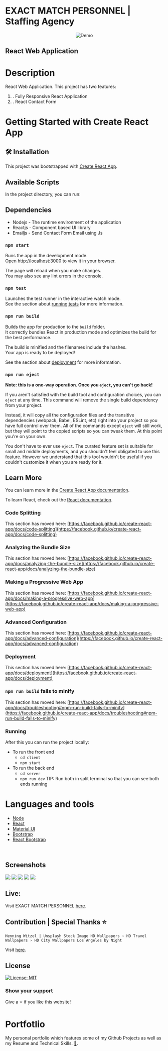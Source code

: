# EXACT MATCH PERSONNEL | Staffing Agency
<div align="center">
  <img alt="Demo" src="client/public/images/empHome2.png" />
</div>

## React Web Application


# Description

React Web Application. This project has two features:

1. . Fully Responsive React Application
2. . React Contact Form

# Getting Started with Create React App
## 🛠 Installation
This project was bootstrapped with [Create React App](https://github.com/facebook/create-react-app).

## Available Scripts
In the project directory, you can run:

## Dependencies

- Nodejs - The runtime environment of the application
- Reactjs - Component based UI library
- Emailjs - Send Contact Form Email using Js



### `npm start`

Runs the app in the development mode.\
Open [http://localhost:3000](http://localhost:3000) to view it in your browser.

The page will reload when you make changes.\
You may also see any lint errors in the console.

### `npm test`

Launches the test runner in the interactive watch mode.\
See the section about [running tests](https://facebook.github.io/create-react-app/docs/running-tests) for more information.

### `npm run build`

Builds the app for production to the `build` folder.\
It correctly bundles React in production mode and optimizes the build for the best performance.

The build is minified and the filenames include the hashes.\
Your app is ready to be deployed!

See the section about [deployment](https://facebook.github.io/create-react-app/docs/deployment) for more information.

### `npm run eject`

**Note: this is a one-way operation. Once you `eject`, you can't go back!**

If you aren't satisfied with the build tool and configuration choices, you can `eject` at any time. This command will remove the single build dependency from your project.

Instead, it will copy all the configuration files and the transitive dependencies (webpack, Babel, ESLint, etc) right into your project so you have full control over them. All of the commands except `eject` will still work, but they will point to the copied scripts so you can tweak them. At this point you're on your own.

You don't have to ever use `eject`. The curated feature set is suitable for small and middle deployments, and you shouldn't feel obligated to use this feature. However we understand that this tool wouldn't be useful if you couldn't customize it when you are ready for it.

## Learn More

You can learn more in the [Create React App documentation](https://facebook.github.io/create-react-app/docs/getting-started).

To learn React, check out the [React documentation](https://reactjs.org/).

### Code Splitting

This section has moved here: [https://facebook.github.io/create-react-app/docs/code-splitting](https://facebook.github.io/create-react-app/docs/code-splitting)

### Analyzing the Bundle Size

This section has moved here: [https://facebook.github.io/create-react-app/docs/analyzing-the-bundle-size](https://facebook.github.io/create-react-app/docs/analyzing-the-bundle-size)

### Making a Progressive Web App

This section has moved here: [https://facebook.github.io/create-react-app/docs/making-a-progressive-web-app](https://facebook.github.io/create-react-app/docs/making-a-progressive-web-app)

### Advanced Configuration

This section has moved here: [https://facebook.github.io/create-react-app/docs/advanced-configuration](https://facebook.github.io/create-react-app/docs/advanced-configuration)

### Deployment

This section has moved here: [https://facebook.github.io/create-react-app/docs/deployment](https://facebook.github.io/create-react-app/docs/deployment)

### `npm run build` fails to minify

This section has moved here: [https://facebook.github.io/create-react-app/docs/troubleshooting#npm-run-build-fails-to-minify](https://facebook.github.io/create-react-app/docs/troubleshooting#npm-run-build-fails-to-minify)

### Running

After this you can run the project locally:

- To run the front end
  - <code>cd client</code>
  - <code>npm start</code>
- To run the back end
  - <code>cd server</code>
  - <code>npm run dev</code>
    TIP: Run both in split terminal so that you can see both ends running

# Languages and tools

- [Node](https://nodejs.org)
- [React](https://reactjs.org/)
- [Material UI](https://mui.com/)
- [Bootstrap](https://getbootstrap.com/)
- [React Bootstrap](https://react-bootstrap.netlify.app/) 
<br />

## Screenshots 

<img src="client/src/Assets/Images/empHomeCityScape2560x1440Final.png">

<img src="client/src/Assets/Images/empAboutpg2560x.png">

<img src="client/src/Assets/Images/empMissionpg2560x.png">

<img src="client/src/Assets/Images/empServices2560x.png">

<img src="client/src/Assets/Images/empContactpg5060x.png">


<br />

## Live:
  Visit EXACT MATCH PERSONNEL [here](https://exactmatchpersonnel.com/ "Link to EMP").
<br />

## Contribution | Special Thanks ⭐


    Henning Witzel | Unsplash Stock Image HD Wallpapers › HD Travel Wallpapers › HD City Wallpapers Los Angeles by Night

Visit [here](https://unsplash.com/photos/aerial-photography-of-cityscape-at-night-ukvgqriuOgo).
    
    

## License

[![License: MIT](https://img.shields.io/badge/License-MIT-yellow.svg)](https://opensource.org/licenses/MIT)
<br />

### Show your support

Give a ⭐ if you like this website!


# Portfotlio
My personal portfolio which features some of my Github Projects as well as my Resume and Technical Skills. [💼](https://cdmmandalorian.github.io/AEGcodesPortfolio/ "Link AEGcodes Portfolio").